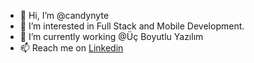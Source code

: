 - 👋 Hi, I’m @candynyte
- 👀 I’m interested in Full Stack and Mobile Development.
- 🌱 I’m currently working @Üç Boyutlu Yazılım
- 📫 Reach me on [Linkedin](https://www.linkedin.com/in/denizhan-alata%C5%9F-a990b5202/)


